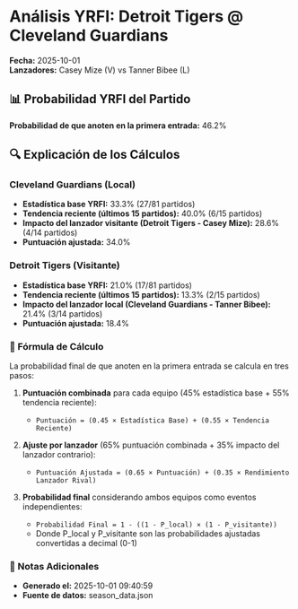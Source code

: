 # Análisis YRFI: Detroit Tigers @ Cleveland Guardians

**Fecha:** 2025-10-01  
**Lanzadores:** Casey Mize (V) vs Tanner Bibee (L)

## 📊 Probabilidad YRFI del Partido

**Probabilidad de que anoten en la primera entrada:** 46.2%

## 🔍 Explicación de los Cálculos

### Cleveland Guardians (Local)
- **Estadística base YRFI:** 33.3% (27/81 partidos)
- **Tendencia reciente (últimos 15 partidos):** 40.0% (6/15 partidos)
- **Impacto del lanzador visitante (Detroit Tigers - Casey Mize):** 28.6% (4/14 partidos)
- **Puntuación ajustada:** 34.0%

### Detroit Tigers (Visitante)
- **Estadística base YRFI:** 21.0% (17/81 partidos)
- **Tendencia reciente (últimos 15 partidos):** 13.3% (2/15 partidos)
- **Impacto del lanzador local (Cleveland Guardians - Tanner Bibee):** 21.4% (3/14 partidos)
- **Puntuación ajustada:** 18.4%

### 📝 Fórmula de Cálculo

La probabilidad final de que anoten en la primera entrada se calcula en tres pasos:

1. **Puntuación combinada** para cada equipo (45% estadística base + 55% tendencia reciente):
   - `Puntuación = (0.45 × Estadística Base) + (0.55 × Tendencia Reciente)`

2. **Ajuste por lanzador** (65% puntuación combinada + 35% impacto del lanzador contrario):
   - `Puntuación Ajustada = (0.65 × Puntuación) + (0.35 × Rendimiento Lanzador Rival)`

3. **Probabilidad final** considerando ambos equipos como eventos independientes:
   - `Probabilidad Final = 1 - ((1 - P_local) × (1 - P_visitante))`
   - Donde P_local y P_visitante son las probabilidades ajustadas convertidas a decimal (0-1)

### 📌 Notas Adicionales

- **Generado el:** 2025-10-01 09:40:59
- **Fuente de datos:** season_data.json
